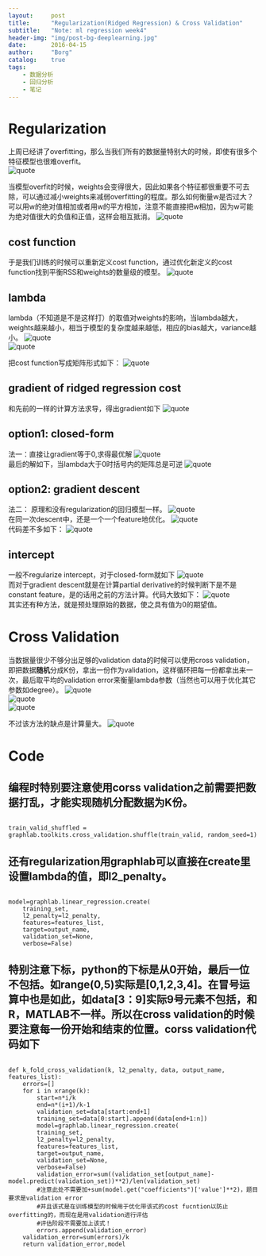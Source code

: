```yaml
---
layout: 	post
title:		"Regularization(Ridged Regression) & Cross Validation"
subtitle:	"Note: ml regression week4"
header-img:	"img/post-bg-deeplearning.jpg"
date:		2016-04-15
author: 	"Borg"
catalog:	true
tags:
    - 数据分析
    - 回归分析
    - 笔记
---
```

# Regularization
上周已经讲了overfitting，那么当我们所有的数据量特别大的时候，即使有很多个特征模型也很难overfit。  
![quote](http://7xshuq.com2.z0.glb.clouddn.com/blog/img/figure/coursera/ml-washington/wk4/1.png)   

当模型overfit的时候，weights会变得很大，因此如果各个特征都很重要不可去除，可以通过减小weights来减弱overfitting的程度。那么如何衡量w是否过大？可以用w的绝对值相加或者用w的平方相加，注意不能直接把w相加，因为w可能为绝对值很大的负值和正值，这样会相互抵消。
![quote](http://7xshuq.com2.z0.glb.clouddn.com/blog/img/figure/coursera/ml-washington/wk4/2.png)   

## cost function
于是我们训练的时候可以重新定义cost function，通过优化新定义的cost function找到平衡RSS和weights的数量级的模型。
![quote](http://7xshuq.com2.z0.glb.clouddn.com/blog/img/figure/coursera/ml-washington/wk4/3.png)   

## lambda
lambda（不知道是不是这样打）的取值对weights的影响，当lambda越大，weights越来越小，相当于模型的复杂度越来越低，相应的bias越大，variance越小。
![quote](http://7xshuq.com2.z0.glb.clouddn.com/blog/img/figure/coursera/ml-washington/wk4/4.png)   
![quote](http://7xshuq.com2.z0.glb.clouddn.com/blog/img/figure/coursera/ml-washington/wk4/5.png)   

把cost function写成矩阵形式如下：
![quote](http://7xshuq.com2.z0.glb.clouddn.com/blog/img/figure/coursera/ml-washington/wk4/6.png)   

## gradient of ridged regression cost
和先前的一样的计算方法求导，得出gradient如下
![quote](http://7xshuq.com2.z0.glb.clouddn.com/blog/img/figure/coursera/ml-washington/wk4/7.png)   

## option1: closed-form
法一：直接让gradient等于0,求得最优解
![quote](http://7xshuq.com2.z0.glb.clouddn.com/blog/img/figure/coursera/ml-washington/wk4/8.png)   
最后的解如下，当lambda大于0时括号内的矩阵总是可逆
![quote](http://7xshuq.com2.z0.glb.clouddn.com/blog/img/figure/coursera/ml-washington/wk4/9.png)   

## option2: gradient descent
法二： 原理和没有regularization的回归模型一样。
![quote](http://7xshuq.com2.z0.glb.clouddn.com/blog/img/figure/coursera/ml-washington/wk4/10.png)   
在同一次descent中，还是一个一个feature地优化。
![quote](http://7xshuq.com2.z0.glb.clouddn.com/blog/img/figure/coursera/ml-washington/wk4/11.png)   
代码差不多如下：
![quote](http://7xshuq.com2.z0.glb.clouddn.com/blog/img/figure/coursera/ml-washington/wk4/12.png)   

## intercept
一般不regularize intercept，对于closed-form就如下
![quote](http://7xshuq.com2.z0.glb.clouddn.com/blog/img/figure/coursera/ml-washington/wk4/17.png)   
而对于gradient descent就是在计算partial derivative的时候判断下是不是constant feature，是的话用之前的方法计算。代码大致如下：
![quote](http://7xshuq.com2.z0.glb.clouddn.com/blog/img/figure/coursera/ml-washington/wk4/18.png)   
其实还有种方法，就是预处理原始的数据，使之具有值为0的期望值。

# Cross Validation
当数据量很少不够分出足够的validation data的时候可以使用cross validation，即把数据**随机**分成K份，拿出一份作为validation，这样循环把每一份都拿出来一次，最后取平均的validation error来衡量lambda参数（当然也可以用于优化其它参数如degree）。
![quote](http://7xshuq.com2.z0.glb.clouddn.com/blog/img/figure/coursera/ml-washington/wk4/13.png)   
![quote](http://7xshuq.com2.z0.glb.clouddn.com/blog/img/figure/coursera/ml-washington/wk4/14.png)   
![quote](http://7xshuq.com2.z0.glb.clouddn.com/blog/img/figure/coursera/ml-washington/wk4/15.png)   

不过该方法的缺点是计算量大。
![quote](http://7xshuq.com2.z0.glb.clouddn.com/blog/img/figure/coursera/ml-washington/wk4/16.png)   

# Code
编程时特别要注意使用corss validation之前需要把数据打乱，才能实现**随机**分配数据为K份。  
---
<pre><code>
train_valid_shuffled = graphlab.toolkits.cross_validation.shuffle(train_valid, random_seed=1)
</code></pre>
还有regularization用graphlab可以直接在create里设置lambda的值，即l2_penalty。
---
<pre><code>
model=graphlab.linear_regression.create(
	training_set,
	l2_penalty=l2_penalty,
	features=features_list,
	target=output_name,
	validation_set=None,
	verbose=False)
</pre></code>
特别注意下标，python的下标是从0开始，最后一位不包括。如range(0,5)实际是[0,1,2,3,4]。在冒号运算中也是如此，如data[3：9]实际9号元素不包括，和R，MATLAB不一样。所以在cross validation的时候要注意每一份开始和结束的位置。corss validation代码如下
---
<pre><code>
def k_fold_cross_validation(k, l2_penalty, data, output_name, features_list):
    errors=[]
    for i in xrange(k):
        start=n*i/k
        end=n*(i+1)/k-1
        validation_set=data[start:end+1]
        training_set=data[0:start].append(data[end+1:n])
        model=graphlab.linear_regression.create(
		training_set,
		l2_penalty=l2_penalty,
		features=features_list,
		target=output_name,
		validation_set=None,
		verbose=False)
        validation_error=sum((validation_set[output_name]-model.predict(validation_set))**2)/len(validation_set) 
        #注意此处不需要加+sum(model.get("coefficients")['value']**2)，题目要求是validation error
        #并且该式是在训练模型的时候用于优化带该式的cost fucntion以防止overfitting的，而现在是用validation进行评估
        #评估阶段不需要加上该式！
        errors.append(validation_error)                        
    validation_error=sum(errors)/k                              
    return validation_error,model
</code></pre>


